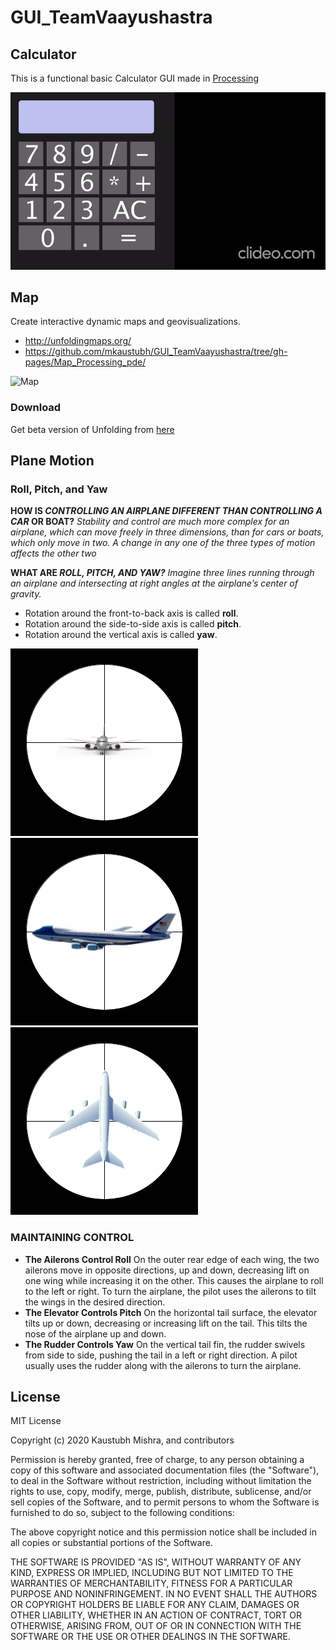 # GUI_TeamVaayushastra

## Calculator
This is a functional basic Calculator GUI made in [Processing](https://processing.org/)

![Basic_Layout](https://github.com/mkaustubh/GUI_TeamVaayushastra/blob/gh-pages/Calculator_Processing_pde/basic_layout_calc.gif)

## Map
Create interactive dynamic maps and geovisualizations.
* <http://unfoldingmaps.org/>
* <https://github.com/mkaustubh/GUI_TeamVaayushastra/tree/gh-pages/Map_Processing_pde/>

![Map](https://github.com/mkaustubh/GUI_TeamVaayushastra/blob/gh-pages/Map_Processing_pde/Map.gif)

### Download
Get beta version of Unfolding from [here](https://github.com/mkaustubh/GUI_TeamVaayushastra/raw/gh-pages/Map_Processing_pde/Unfolding_for_processing_0.9.92.zip)

## Plane Motion

### Roll, Pitch, and Yaw

**HOW IS _CONTROLLING AN AIRPLANE DIFFERENT THAN CONTROLLING A CAR_ OR BOAT?**
*Stability and control are much more complex for an airplane, which can move freely in three dimensions, than for cars or boats, which only move in two. A change in any one of the three types of motion affects the other two*

**WHAT ARE _ROLL, PITCH, AND YAW?_**
*Imagine three lines running through an airplane and intersecting at right angles at the airplane’s center of gravity.*

* Rotation around the front-to-back axis is called **roll**.
* Rotation around the side-to-side axis is called **pitch**.
* Rotation around the vertical axis is called **yaw**.

![](https://github.com/mkaustubh/GUI_TeamVaayushastra/blob/gh-pages/Plane_Processing_Pde/data/planeRoll.gif)
![](https://github.com/mkaustubh/GUI_TeamVaayushastra/blob/gh-pages/Plane_Processing_Pde/data/planePitch.gif)
![](https://github.com/mkaustubh/GUI_TeamVaayushastra/blob/gh-pages/Plane_Processing_Pde/data/planeYaw.gif)

### MAINTAINING CONTROL
* **The Ailerons Control Roll**
On the outer rear edge of each wing, the two ailerons move in opposite directions, up and down, decreasing lift on one wing while increasing it on the other. This causes the airplane to roll to the left or right. To turn the airplane, the pilot uses the ailerons to tilt the wings in the desired direction.
* **The Elevator Controls Pitch**
On the horizontal tail surface, the elevator tilts up or down, decreasing or increasing lift on the tail. This tilts the nose of the airplane up and down.
* **The Rudder Controls Yaw**
On the vertical tail fin, the rudder swivels from side to side, pushing the tail in a left or right direction. A pilot usually uses the rudder along with the ailerons to turn the airplane.

## License

MIT License

Copyright (c) 2020 Kaustubh Mishra, and contributors

Permission is hereby granted, free of charge, to any person obtaining a copy of this software and associated documentation files (the "Software"), to deal in the Software without restriction, including without limitation the rights to use, copy, modify, merge, publish, distribute, sublicense, and/or sell copies of the Software, and to permit persons to whom the Software is furnished to do so, subject to the following conditions:

The above copyright notice and this permission notice shall be included in all copies or substantial portions of the Software.

THE SOFTWARE IS PROVIDED "AS IS", WITHOUT WARRANTY OF ANY KIND, EXPRESS OR IMPLIED, INCLUDING BUT NOT LIMITED TO THE WARRANTIES OF MERCHANTABILITY, FITNESS FOR A PARTICULAR PURPOSE AND NONINFRINGEMENT. IN NO EVENT SHALL THE AUTHORS OR COPYRIGHT HOLDERS BE LIABLE FOR ANY CLAIM, DAMAGES OR OTHER LIABILITY, WHETHER IN AN ACTION OF CONTRACT, TORT OR OTHERWISE, ARISING FROM, OUT OF OR IN CONNECTION WITH THE SOFTWARE OR THE USE OR OTHER DEALINGS IN THE SOFTWARE.

